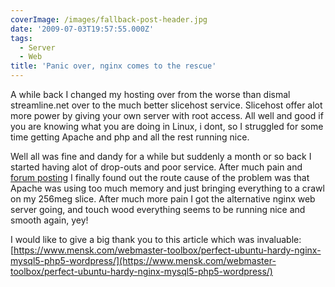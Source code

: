 ```yaml
---
coverImage: /images/fallback-post-header.jpg
date: '2009-07-03T19:57:55.000Z'
tags:
  - Server
  - Web
title: 'Panic over, nginx comes to the rescue'
---
```


A while back I changed my hosting over from the worse than dismal streamline.net over to the much better slicehost service. Slicehost offer alot more power by giving your own server with root access. All well and good if you are knowing what you are doing in Linux, i dont, so I struggled for some time getting Apache and php and all the rest running nice.

<!-- more -->

Well all was fine and dandy for a while but suddenly a month or so back I started having alot of drop-outs and poor service. After much pain and [forum posting](https://forum.slicehost.com/comments.php?DiscussionID=3629) I finally found out the route cause of the problem was that Apache was using too much memory and just bringing everything to a crawl on my 256meg slice. After much more pain I got the alternative nginx web server going, and touch wood everything seems to be running nice and smooth again, yey!

I would like to give a big thank you to this article which was invaluable: [https://www.mensk.com/webmaster-toolbox/perfect-ubuntu-hardy-nginx-mysql5-php5-wordpress/](https://www.mensk.com/webmaster-toolbox/perfect-ubuntu-hardy-nginx-mysql5-php5-wordpress/)
